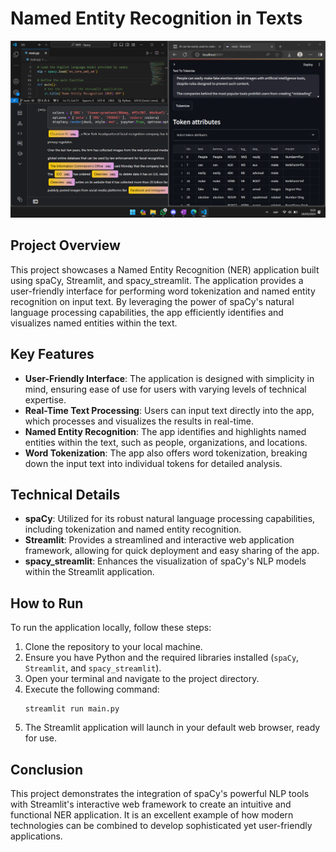 # Named Entity Recognition in Texts

<p align="center">
  <img src="https://github.com/floresernesto95/Images/blob/main/portfolio%20-%20NER%204.png?raw=true"/>
</p>

## Project Overview

This project showcases a Named Entity Recognition (NER) application built using spaCy, Streamlit, and spacy_streamlit. The application provides a user-friendly interface for performing word tokenization and named entity recognition on input text. By leveraging the power of spaCy's natural language processing capabilities, the app efficiently identifies and visualizes named entities within the text.

## Key Features

- **User-Friendly Interface**: The application is designed with simplicity in mind, ensuring ease of use for users with varying levels of technical expertise.
- **Real-Time Text Processing**: Users can input text directly into the app, which processes and visualizes the results in real-time.
- **Named Entity Recognition**: The app identifies and highlights named entities within the text, such as people, organizations, and locations.
- **Word Tokenization**: The app also offers word tokenization, breaking down the input text into individual tokens for detailed analysis.

## Technical Details

- **spaCy**: Utilized for its robust natural language processing capabilities, including tokenization and named entity recognition.
- **Streamlit**: Provides a streamlined and interactive web application framework, allowing for quick deployment and easy sharing of the app.
- **spacy_streamlit**: Enhances the visualization of spaCy's NLP models within the Streamlit application.

## How to Run

To run the application locally, follow these steps:

1. Clone the repository to your local machine.
2. Ensure you have Python and the required libraries installed (`spaCy`, `Streamlit`, and `spacy_streamlit`).
3. Open your terminal and navigate to the project directory.
4. Execute the following command:
   ```
   streamlit run main.py
   ```
5. The Streamlit application will launch in your default web browser, ready for use.

## Conclusion

This project demonstrates the integration of spaCy's powerful NLP tools with Streamlit's interactive web framework to create an intuitive and functional NER application. It is an excellent example of how modern technologies can be combined to develop sophisticated yet user-friendly applications.
